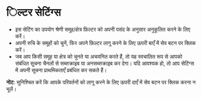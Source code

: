 # **िल्टर सेटिंग्स**

- इस सेटिंग का उपयोग श्रेणी समूह/क्षेत्र फ़िल्टर को अपनी पसंद के अनुसार अनुकूलित करने के लिए करें।
- अपनी रुचि के समूहों को चुनें, फिर अपने फ़िल्टर लागू करने के लिए ऊपरी बाएँ में सेव बटन पर क्लिक करें।
- जब आप किसी समूह या क्षेत्र को चुनते या अचयनित करते हैं, तो यह स्वचालित रूप से आपको संबंधित सूचना चैनलों से सब्सक्राइब या अनसब्सक्राइब कर देगा। यदि आवश्यक हो, तो आप सेटिंग्स में अपनी सूचना प्राथमिकताएँ प्रबंधित कर सकते हैं।

**नोट**: सुनिश्चित करें कि आपके परिवर्तनों को लागू करने के लिए ऊपरी दाएँ में सेव बटन पर क्लिक करना न भूलें।